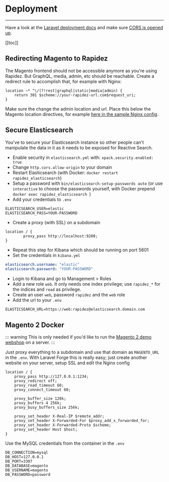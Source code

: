 # Deployment

---

Have a look at the [Laravel deployment docs](https://laravel.com/docs/master/deployment) and make sure [CORS is opened up](installation.md#cors).

[[toc]]

## Redirecting Magento to Rapidez

The Magento frontend should not be accessible anymore as you're using Rapidez. But GraphQL, media, admin, etc should be reachable. Create a redirect rule to accomplish that, for example with Nginx:
```
location ~* ^\/(?!rest|graphql|static|media|admin) {
    return 301 $scheme://your-rapidez-url.com$request_uri;
}
```
Make sure the change the admin location and url. Place this below the Magento location directives, for example [here in the sample Nginx config](https://github.com/magento/magento2/blob/203a44f9e755fa6d2e057f1b99efbaff17546a80/nginx.conf.sample#L222).

## Secure Elasticsearch

You've to secure your Elasticsearch instance so other people can't manipulate the data in it as it needs to be exposed for Reactive Search.

- Enable security in `elasticsearch.yml` with: `xpack.security.enabled: true`
- Change `http.cors.allow-origin` to your domain
- Restart Elasticsearch (with Docker: `docker restart rapidez_elasticsearch`)
- Setup a password with `bin/elasticsearch-setup-passwords auto` (or use `interactive` to choose the passwords yourself, with Docker prepend `docker exec rapidez_elasticsearch `)
- Add your credentials to `.env`
```
ELASTICSEARCH_USER=elastic
ELASTICSEARCH_PASS=YOUR-PASSWORD
```
- Create a proxy (with SSL) on a subdomain
```
location / {
        proxy_pass http://localhost:9200;
}
```
- Repeat this step for Kibana which should be running on port 5601
- Set the credentials in `kibana.yml`
```yaml
elasticsearch.username: "elastic"
elasticsearch.password: "YOUR-PASSWORD"
```
- Login to Kibana and go to Management > Roles
- Add a new role `web`. It only needs one index privilege; use `rapidez_*` for the indices and `read` as privilege.
- Create an user `web`, password `rapidez` and the `web` role
- Add the url to your `.env`
```
ELASTICSEARCH_URL=https://web:rapidez@elasticsearch.domain.com
```

## Magento 2 Docker

::: warning
This is only needed if you'd like to run the [Magento 2 demo webshop](installation.md#demo-magento-2-webshop) on a server.
:::

Just proxy everything to a subdomain and use that domain as `MAGENTO_URL` in the `.env`. With Laravel Forge this is really easy; just create another website on your server, setup SSL and edit the Nginx config
```
location / {
    proxy_pass http://127.0.0.1:1234;
    proxy_redirect off;
    proxy_read_timeout 60;
    proxy_connect_timeout 60;
    
    proxy_buffer_size 128k;
    proxy_buffers 4 256k;
    proxy_busy_buffers_size 256k;

    proxy_set_header X-Real-IP $remote_addr;
    proxy_set_header X-Forwarded-For $proxy_add_x_forwarded_for;
    proxy_set_header X-Forwarded-Proto $scheme;
    proxy_set_header Host $host;
}
```
Use the MySQL credentials from the container in the `.env`
```
DB_CONNECTION=mysql
DB_HOST=127.0.0.1
DB_PORT=3307
DB_DATABASE=magento
DB_USERNAME=magento
DB_PASSWORD=password
```
